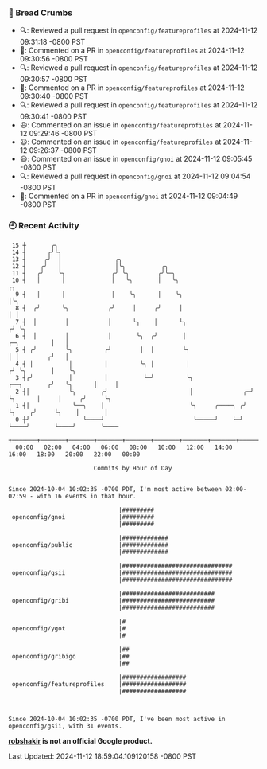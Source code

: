 ### 🍞 Bread Crumbs

 * 🔍: Reviewed a pull request in  `openconfig/featureprofiles` at 2024-11-12 09:31:18 -0800 PST
 * 💬: Commented on a PR in  `openconfig/featureprofiles` at 2024-11-12 09:30:56 -0800 PST
 * 🔍: Reviewed a pull request in  `openconfig/featureprofiles` at 2024-11-12 09:30:57 -0800 PST
 * 💬: Commented on a PR in  `openconfig/featureprofiles` at 2024-11-12 09:30:40 -0800 PST
 * 🔍: Reviewed a pull request in  `openconfig/featureprofiles` at 2024-11-12 09:30:41 -0800 PST
 * 😃: Commented on an issue in `openconfig/featureprofiles` at 2024-11-12 09:29:46 -0800 PST
 * 😃: Commented on an issue in `openconfig/featureprofiles` at 2024-11-12 09:26:37 -0800 PST
 * 😃: Commented on an issue in `openconfig/gnoi` at 2024-11-12 09:05:45 -0800 PST
 * 🔍: Reviewed a pull request in  `openconfig/gnoi` at 2024-11-12 09:04:54 -0800 PST
 * 💬: Commented on a PR in  `openconfig/gnoi` at 2024-11-12 09:04:49 -0800 PST

### 🕘 Recent Activity
```
 15 ┼       ╭╮
 14 ┤      ╭╯╰╮
 13 ┤     ╭╯  │               ╭╮
 12 ┤    ╭╯   │               │╰╮          ╭╮
 11 ┤   ╭╯    ╰╮             ╭╯ ╰╮        ╭╯╰─╮
 10 ┤   │      │             │   ╰╮       │   ╰╮                                              ╭╮
  9 ┤   │      │             │    ╰╮      │    ╰╮                                             │╰╮
  8 ┤  ╭╯      ╰╮           ╭╯     │     ╭╯     │                                             │ │
  7 ┤  │        │           │      ╰╮    │      ╰╮                                           ╭╯ ╰╮
  6 ┤  │        │           │       ╰╮  ╭╯       │                               ╭─╮         │   │
  5 ┤ ╭╯        ╰╮         ╭╯        │  │        ╰╮                              │ │        ╭╯   │
  4 ┤ │          │         │         ╰╮ │         │                             ╭╯ ╰╮       │    ╰╮
  3 ┤╭╯          │         │          ╰─╯         ╰╮                ╭──╮       ╭╯   ╰╮      │     │
  2 ┤│           ╰╮       ╭╯                       │              ╭─╯  ╰╮      │     │     ╭╯     ╰╮
  1 ┤│            ╰──╮    │                        ╰╮     ╭────╮ ╭╯     ╰╮    ╭╯     ╰╮    │       │
  0 ┼╯               ╰────╯                         ╰─────╯    ╰─╯       ╰────╯       ╰────╯       ╰────
    +───────+───────+───────+───────+───────+───────+───────+───────+───────+───────+───────+───────+────
  00:00   02:00   04:00   06:00   08:00   10:00   12:00   14:00   16:00   18:00   20:00   22:00   00:00   

						Commits by Hour of Day


Since 2024-10-04 10:02:35 -0700 PDT, I'm most active between 02:00-02:59 - with 16 events in that hour.

```



```
                               |#########
 openconfig/gnoi               |#########
                               |#########

                               |#############
 openconfig/public             |#############
                               |#############

                               |###############################
 openconfig/gsii               |###############################
                               |###############################

                               |##########################
 openconfig/gribi              |##########################
                               |##########################

                               |#
 openconfig/ygot               |#
                               |#

                               |##
 openconfig/gribigo            |##
                               |##

                               |##################
 openconfig/featureprofiles    |##################
                               |##################



Since 2024-10-04 10:02:35 -0700 PDT, I've been most active in openconfig/gsii, with 31 events.

```
**[robshakir](mailto:robjs@google.com) is not an official Google product.**  


Last Updated: 2024-11-12 18:59:04.109120158 -0800 PST
